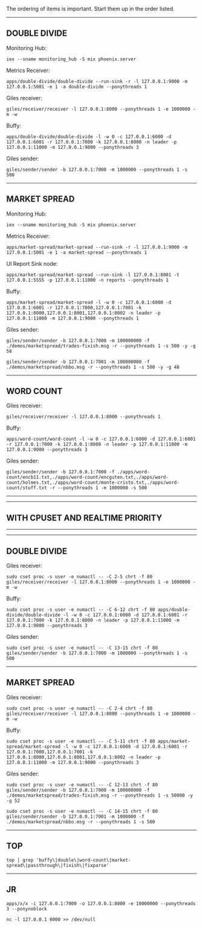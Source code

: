 The ordering of items is important. Start them up in the order listed.


---------------------------------
DOUBLE DIVIDE
---------------------------------

Monitoring Hub:
```
iex --sname monitoring_hub -S mix phoenix.server
```

Metrics Receiver:
```
apps/double-divide/double-divide --run-sink -r -l 127.0.0.1:9000 -m 127.0.0.1:5001 -e 1 -a double-divide --ponythreads 1
```

Giles receiver:
```
giles/receiver/receiver -l 127.0.0.1:8000 --ponythreads 1 -e 1000000 -m -w
```

Buffy:
```
apps/double-divide/double-divide -l -w 0 -c 127.0.0.1:6000 -d 127.0.0.1:6001 -r 127.0.0.1:7000 -k 127.0.0.1:8000 -n leader -p 127.0.0.1:11000 -m 127.0.0.1:9000 --ponythreads 3
```

Giles sender:
```
giles/sender/sender -b 127.0.0.1:7000 -m 1000000 --ponythreads 1 -s 500
```

---------------------------------
MARKET SPREAD
---------------------------------

Monitoring Hub:
```
iex --sname monitoring_hub -S mix phoenix.server
```

Metrics Receiver:
```
apps/market-spread/market-spread --run-sink -r -l 127.0.0.1:9000 -m 127.0.0.1:5001 -e 1 -a market-spread --ponythreads 1
```

UI Report Sink node:
```
apps/market-spread/market-spread --run-sink -l 127.0.0.1:8001 -t 127.0.0.1:5555 -p 127.0.0.1:11000 -n reports --ponythreads 1
```

Buffy:
```
apps/market-spread/market-spread -l -w 0 -c 127.0.0.1:6000 -d 127.0.0.1:6001 -r 127.0.0.1:7000,127.0.0.1:7001 -k 127.0.0.1:8000,127.0.0.1:8001,127.0.0.1:8002 -n leader -p 127.0.0.1:11000 -m 127.0.0.1:9000 --ponythreads 1
```

Giles sender:
```
giles/sender/sender -b 127.0.0.1:7000 -m 100000000 -f ./demos/marketspread/trades-fixish.msg -r --ponythreads 1 -s 500 -y -g 58

giles/sender/sender -b 127.0.0.1:7001 -m 100000000 -f ./demos/marketspread/nbbo.msg -r --ponythreads 1 -s 500 -y -g 48
```

---------------------------------
WORD COUNT
---------------------------------

Giles receiver:
```
giles/receiver/receiver -l 127.0.0.1:8000 --ponythreads 1
```

Buffy:
```
apps/word-count/word-count -l -w 0 -c 127.0.0.1:6000 -d 127.0.0.1:6001 -r 127.0.0.1:7000 -k 127.0.0.1:8000 -n leader -p 127.0.0.1:11000 -m 127.0.0.1:9000 --ponythreads 3
```

Giles sender:
```
giles/sender/sender -b 127.0.0.1:7000 -f ./apps/word-count/encb11.txt,./apps/word-count/encguten.txt,./apps/word-count/holmes.txt,./apps/word-count/monte-cristo.txt,./apps/word-count/stuff.txt -r --ponythreads 1 -m 1000000 -s 500 
```

---------------------------------
---------------------------------
WITH CPUSET AND REALTIME PRIORITY
---------------------------------
---------------------------------

---------------------------------
DOUBLE DIVIDE
---------------------------------

Giles receiver:
```
sudo cset proc -s user -e numactl -- -C 2-5 chrt -f 80 giles/receiver/receiver -l 127.0.0.1:8000 --ponythreads 1 -e 1000000 -m -w
```

Buffy:
```
sudo cset proc -s user -e numactl -- -C 6-12 chrt -f 80 apps/double-divide/double-divide -l -w 0 -c 127.0.0.1:6000 -d 127.0.0.1:6001 -r 127.0.0.1:7000 -k 127.0.0.1:8000 -n leader -p 127.0.0.1:11000 -m 127.0.0.1:9000 --ponythreads 3
```

Giles sender:
```
sudo cset proc -s user -e numactl -- -C 13-15 chrt -f 80 giles/sender/sender -b 127.0.0.1:7000 -m 1000000 --ponythreads 1 -s 500
```

---------------------------------
MARKET SPREAD
---------------------------------

Giles receiver:  
```
sudo cset proc -s user -e numactl -- -C 2-4 chrt -f 80 giles/receiver/receiver -l 127.0.0.1:8000 --ponythreads 1 -e 1000000 -m -w
```

Buffy:  
```
sudo cset proc -s user -e numactl -- -C 5-11 chrt -f 80 apps/market-spread/market-spread -l -w 0 -c 127.0.0.1:6000 -d 127.0.0.1:6001 -r 127.0.0.1:7000,127.0.0.1:7001 -k 127.0.0.1:8000,127.0.0.1:8001,127.0.0.1:8002 -n leader -p 127.0.0.1:11000 -m 127.0.0.1:9000 --ponythreads 3
```

Giles sender:
```
sudo cset proc -s user -e numactl -- -C 12-13 chrt -f 80 giles/sender/sender -b 127.0.0.1:7000 -m 100000000 -f ./demos/marketspread/trades-fixish.msg -r --ponythreads 1 -s 50000 -y -g 52

sudo cset proc -s user -e numactl -- -C 14-15 chrt -f 80 giles/sender/sender -b 127.0.0.1:7001 -m 1000000 -f ./demos/marketspread/nbbo.msg -r --ponythreads 1 -s 500
```


---------------------------------
TOP
---------------------------------

```
top | grep 'buffy\|double\|word-count\|market-spread\|passthrough\|fixish\|fixparse'
```

---------------------------------
JR
---------------------------------
```
apps/x/x -i 127.0.0.1:7000 -o 127.0.0.1:8000 -e 10000000 --ponythreads 3 --ponynoblock
```

```
nc -l 127.0.0.1 8000 >> /dev/null
```


